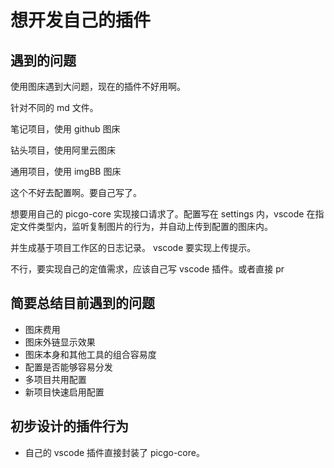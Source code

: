 # 想开发自己的插件

## 遇到的问题

使用图床遇到大问题，现在的插件不好用啊。

针对不同的 md 文件。

笔记项目，使用 github 图床

钻头项目，使用阿里云图床

通用项目，使用 imgBB 图床

这个不好去配置啊。要自己写了。

想要用自己的 picgo-core 实现接口请求了。配置写在 settings 内，vscode 在指定文件类型内，监听复制图片的行为，并自动上传到配置的图床内。

并生成基于项目工作区的日志记录。
vscode 要实现上传提示。

不行，要实现自己的定值需求，应该自己写 vscode 插件。或者直接 pr

## 简要总结目前遇到的问题

- 图床费用
- 图床外链显示效果
- 图床本身和其他工具的组合容易度
- 配置是否能够容易分发
- 多项目共用配置
- 新项目快速启用配置

## 初步设计的插件行为

- 自己的 vscode 插件直接封装了 picgo-core。
